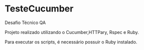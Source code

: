 # TesteCucumber
Desafio Técnico QA

Projeto realizado utilizando o Cucumber,HTTPary, Rspec e Ruby.

Para executar os scripts, é necessário possuir o Ruby instalado.

